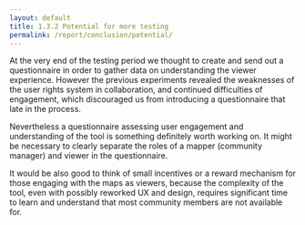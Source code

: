 ```yaml
---
layout: default
title: 1.3.2 Potential for more testing
permalink: /report/conclusion/potential/
---
```



At the very end of the testing period we thought to create and send out a questionnaire in order to gather data on understanding the viewer experience. However the previous experiments revealed the weaknesses of the user rights system in collaboration, and continued difficulties of engagement, which discouraged us from introducing a questionnaire that late in the process. 

Nevertheless a questionnaire assessing user engagement and understanding of the tool is something definitely worth working on. It might be necessary to clearly separate the roles of a mapper (community manager) and viewer in the questionnaire.

It would be also good to think of small incentives or a reward mechanism for those engaging with the maps as viewers, because the complexity of the tool, even with possibly reworked UX and design, requires significant time to learn and understand that most community members are not available for.